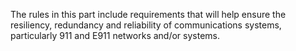 The rules in this part include requirements that will help ensure the resiliency, redundancy and reliability of communications systems, particularly 911 and E911 networks and/or systems.

